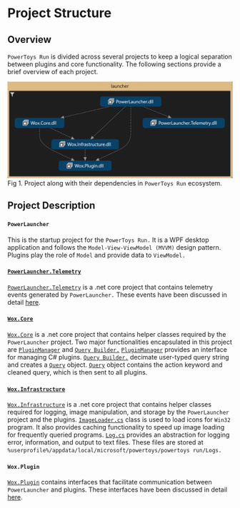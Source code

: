 # Project Structure
## Overview
`PowerToys Run` is divided across several projects to keep a logical separation between plugins and core functionality. The following sections provide a brief overview of each project.

![Image of project dependency](/doc/images/launcher/launcher_dependency.png)
Fig 1. Project along with their dependencies in `PowerToys Run` ecosystem.

## Project Description
#### `PowerLauncher`
This is the startup project for the `PowerToys Run.` It is a WPF desktop application and follows the `Model-View-ViewModel (MVVM)` design pattern. Plugins play the role of `Model` and provide data to `ViewModel.`

#### [`PowerLauncher.Telemetry`](/src/modules/launcher/PowerLauncher.Telemetry)
[`PowerLauncher.Telemetry`](/src/modules/launcher/PowerLauncher.Telemetry) is a .net core project that contains telemetry events generated by `PowerLauncher.` These events have been discussed in detail [here](/doc/devdocs/modules/launcher/telemetry.md). 

#### [`Wox.Core`](/src/modules/launcher/Wox.Core)
[`Wox.Core`](/src/modules/launcher/Wox.Core) is a .net core project that contains helper classes required by the `PowerLauncher` project. Two major functionalities encapsulated in this project are [`PluginManager`](/src/modules/launcher/Wox.Core/Plugin/PluginManager.cs) and [`Query Builder.`](/src/modules/launcher/Wox.Core/Plugin/QueryBuilder.cs) [`PluginManager`](/src/modules/launcher/Wox.Core/Plugin/PluginManager.cs) provides an interface for managing C# plugins. [`Query Builder.`](/src/modules/launcher/Wox.Core/Plugin/QueryBuilder.cs) decimate user-typed query string and creates a [`Query`](/src/modules/launcher/Wox.Plugin/Query.cs) object. [`Query`](/src/modules/launcher/Wox.Plugin/Query.cs) object contains the action keyword and cleaned query, which is then sent to all plugins.

#### [`Wox.Infrastructure`](/src/modules/launcher/Wox.Infrastructure)
[`Wox.Infrastructure`](/src/modules/launcher/Wox.Infrastructure) is a .net core project that contains helper classes required for logging, image manipulation, and storage by the `PowerLauncher` project and the plugins. [`ImageLoader.cs`](/src/modules/launcher/Wox.Infrastructure/Image/ImageLoader.cs) class is used to load icons for `Win32` program. It also provides caching functionality to speed up image loading for frequently queried programs. [`Log.cs`](/src/modules/launcher/Wox.Infrastructure/Logger/Log.cs) provides an abstraction for logging error, information, and output to text files. These files are stored at `%userprofile%/appdata/local/microsoft/powertoys/powertoys run/Logs.`

#### `Wox.Plugin` 
[`Wox.Plugin`](/src/modules/launcher/Wox.Plugin) contains interfaces that facilitate communication between `PowerLauncher` and plugins. These interfaces have been discussed in detail [here](/doc/devdocs/modules/launcher/architecture.md#flow-of-data-between-viewmodels-and-pluginsmodel). 
 

